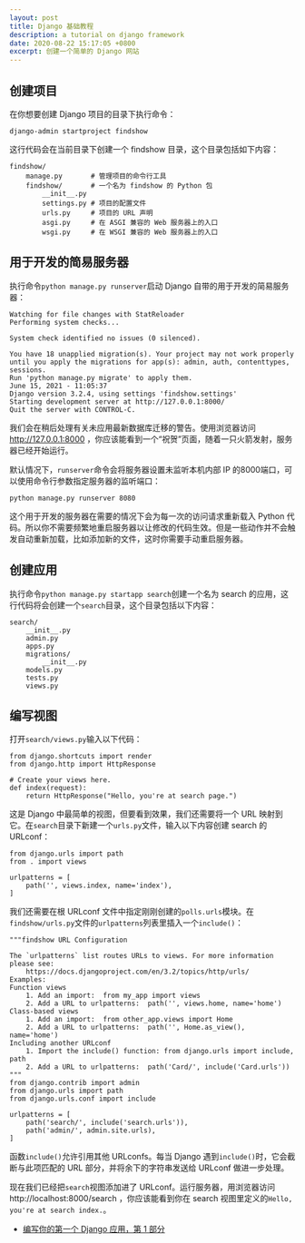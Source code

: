 ```yaml
---
layout: post
title: Django 基础教程
description: a tutorial on django framework
date: 2020-08-22 15:17:05 +0800
excerpt: 创建一个简单的 Django 网站
---
```


## 创建项目

在你想要创建 Django 项目的目录下执行命令：

`django-admin startproject findshow`

这行代码会在当前目录下创建一个 findshow 目录，这个目录包括如下内容：

```
findshow/
    manage.py       # 管理项目的命令行工具
    findshow/       # 一个名为 findshow 的 Python 包
        __init__.py
        settings.py # 项目的配置文件
        urls.py     # 项目的 URL 声明
        asgi.py     # 在 ASGI 兼容的 Web 服务器上的入口
        wsgi.py     # 在 WSGI 兼容的 Web 服务器上的入口
```

## 用于开发的简易服务器

执行命令`python manage.py runserver`启动 Django 自带的用于开发的简易服务器：

```
Watching for file changes with StatReloader
Performing system checks...

System check identified no issues (0 silenced).

You have 18 unapplied migration(s). Your project may not work properly until you apply the migrations for app(s): admin, auth, contenttypes, sessions.
Run 'python manage.py migrate' to apply them.
June 15, 2021 - 11:05:37
Django version 3.2.4, using settings 'findshow.settings'
Starting development server at http://127.0.0.1:8000/
Quit the server with CONTROL-C.
```

我们会在稍后处理有关未应用最新数据库迁移的警告。使用浏览器访问 http://127.0.0.1:8000 ，你应该能看到一个“祝贺”页面，随着一只火箭发射，服务器已经开始运行。

默认情况下，`runserver`命令会将服务器设置未监听本机内部 IP 的8000端口，可以使用命令行参数指定服务器的监听端口：

`python manage.py runserver 8080`

这个用于开发的服务器在需要的情况下会为每一次的访问请求重新载入 Python 代码。所以你不需要频繁地重启服务器以让修改的代码生效。但是一些动作并不会触发自动重新加载，比如添加新的文件，这时你需要手动重启服务器。

## 创建应用

执行命令`python manage.py startapp search`创建一个名为 search 的应用，这行代码将会创建一个`search`目录，这个目录包括以下内容：

```
search/
    __init__.py
    admin.py
    apps.py
    migrations/
        __init__.py
    models.py
    tests.py
    views.py
```

## 编写视图

打开`search/views.py`输入以下代码：

```
from django.shortcuts import render
from django.http import HttpResponse

# Create your views here.
def index(request):
    return HttpResponse("Hello, you're at search page.")
```

这是 Django 中最简单的视图，但要看到效果，我们还需要将一个 URL 映射到它。在`search`目录下新建一个`urls.py`文件，输入以下内容创建 search 的 URLconf：

```
from django.urls import path
from . import views

urlpatterns = [
    path('', views.index, name='index'),
]
```

我们还需要在根 URLconf 文件中指定刚刚创建的`polls.urls`模块。在`findshow/urls.py`文件的`urlpatterns`列表里插入一个`include()`：

```
"""findshow URL Configuration

The `urlpatterns` list routes URLs to views. For more information please see:
    https://docs.djangoproject.com/en/3.2/topics/http/urls/
Examples:
Function views
    1. Add an import:  from my_app import views
    2. Add a URL to urlpatterns:  path('', views.home, name='home')
Class-based views
    1. Add an import:  from other_app.views import Home
    2. Add a URL to urlpatterns:  path('', Home.as_view(), name='home')
Including another URLconf
    1. Import the include() function: from django.urls import include, path
    2. Add a URL to urlpatterns:  path('Card/', include('Card.urls'))
"""
from django.contrib import admin
from django.urls import path
from django.urls.conf import include

urlpatterns = [
    path('search/', include('search.urls')),
    path('admin/', admin.site.urls),
]
```

函数`include()`允许引用其他 URLconfs。每当 Django 遇到`include()`时，它会截断与此项匹配的 URL 部分，并将余下的字符串发送给 URLconf 做进一步处理。

现在我们已经把`search`视图添加进了 URLconf。运行服务器，用浏览器访问 http://localhost:8000/search ，你应该能看到你在 search 视图里定义的`Hello, you're at search index.`。

- [编写你的第一个 Django 应用，第 1 部分](https://docs.djangoproject.com/zh-hans/3.2/intro/tutorial01/)